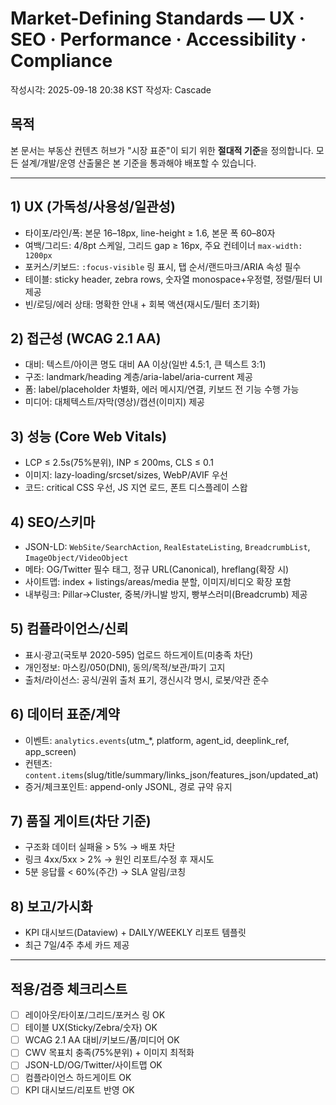 # Market-Defining Standards — UX · SEO · Performance · Accessibility · Compliance

작성시각: 2025-09-18 20:38 KST
작성자: Cascade

## 목적
본 문서는 부동산 컨텐츠 허브가 "시장 표준"이 되기 위한 **절대적 기준**을 정의합니다. 모든 설계/개발/운영 산출물은 본 기준을 통과해야 배포할 수 있습니다.

---

## 1) UX (가독성/사용성/일관성)
- 타이포/라인/폭: 본문 16–18px, line-height ≥ 1.6, 본문 폭 60–80자
- 여백/그리드: 4/8pt 스케일, 그리드 gap ≥ 16px, 주요 컨테이너 `max-width: 1200px`
- 포커스/키보드: `:focus-visible` 링 표시, 탭 순서/랜드마크/ARIA 속성 필수
- 테이블: sticky header, zebra rows, 숫자열 monospace+우정렬, 정렬/필터 UI 제공
- 빈/로딩/에러 상태: 명확한 안내 + 회복 액션(재시도/필터 초기화)

## 2) 접근성 (WCAG 2.1 AA)
- 대비: 텍스트/아이콘 명도 대비 AA 이상(일반 4.5:1, 큰 텍스트 3:1)
- 구조: landmark/heading 계층/aria-label/aria-current 제공
- 폼: label/placeholder 차별화, 에러 메시지/연결, 키보드 전 기능 수행 가능
- 미디어: 대체텍스트/자막(영상)/캡션(이미지) 제공

## 3) 성능 (Core Web Vitals)
- LCP ≤ 2.5s(75%분위), INP ≤ 200ms, CLS ≤ 0.1
- 이미지: lazy-loading/srcset/sizes, WebP/AVIF 우선
- 코드: critical CSS 우선, JS 지연 로드, 폰트 디스플레이 스왑

## 4) SEO/스키마
- JSON-LD: `WebSite/SearchAction`, `RealEstateListing`, `BreadcrumbList`, `ImageObject/VideoObject`
- 메타: OG/Twitter 필수 태그, 정규 URL(Canonical), hreflang(확장 시)
- 사이트맵: index + listings/areas/media 분할, 이미지/비디오 확장 포함
- 내부링크: Pillar→Cluster, 중복/카니발 방지, 빵부스러미(Breadcrumb) 제공

## 5) 컴플라이언스/신뢰
- 표시·광고(국토부 2020-595) 업로드 하드게이트(미충족 차단)
- 개인정보: 마스킹/050(DNI), 동의/목적/보관/파기 고지
- 출처/라이선스: 공식/권위 출처 표기, 갱신시각 명시, 로봇/약관 준수

## 6) 데이터 표준/계약
- 이벤트: `analytics.events`(utm_*, platform, agent_id, deeplink_ref, app_screen)
- 컨텐츠: `content.items`(slug/title/summary/links_json/features_json/updated_at)
- 증거/체크포인트: append-only JSONL, 경로 규약 유지

## 7) 품질 게이트(차단 기준)
- 구조화 데이터 실패율 > 5% → 배포 차단
- 링크 4xx/5xx > 2% → 원인 리포트/수정 후 재시도
- 5분 응답률 < 60%(주간) → SLA 알림/코칭

## 8) 보고/가시화
- KPI 대시보드(Dataview) + DAILY/WEEKLY 리포트 템플릿
- 최근 7일/4주 추세 카드 제공

---

## 적용/검증 체크리스트
- [ ] 레이아웃/타이포/그리드/포커스 링 OK
- [ ] 테이블 UX(Sticky/Zebra/숫자) OK
- [ ] WCAG 2.1 AA 대비/키보드/폼/미디어 OK
- [ ] CWV 목표치 충족(75%분위) + 이미지 최적화
- [ ] JSON-LD/OG/Twitter/사이트맵 OK
- [ ] 컴플라이언스 하드게이트 OK
- [ ] KPI 대시보드/리포트 반영 OK
